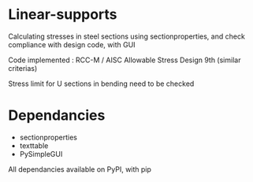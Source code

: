 # Linear-supports
Calculating stresses in steel sections using sectionproperties, and check compliance with design code, with GUI

Code implemented : RCC-M / AISC Allowable Stress Design 9th (similar criterias)

Stress limit for U sections in bending need to be checked

# Dependancies
- sectionproperties
- texttable
- PySimpleGUI

All dependancies available on PyPI, with pip
